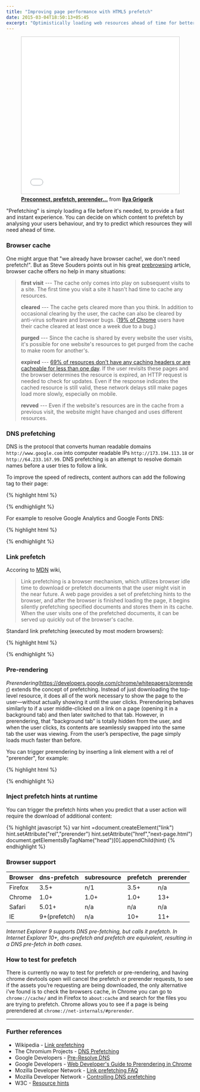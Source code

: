 ```yaml
---
title: "Improving page performance with HTML5 prefetch"
date: 2015-03-04T18:50:13+05:45
excerpt: "Optimistically loading web resources ahead of time for better performance."
---
```


<figure>
  <iframe src="//www.slideshare.net/slideshow/embed_code/45418162" width="510" height="420" frameborder="0" marginwidth="0" marginheight="0" scrolling="no" style="border:1px solid #CCC; border-width:1px; margin-bottom:5px; max-width: 100%;" allowfullscreen> </iframe> 

  <figcaption><strong><a href="//docs.google.com/presentation/d/18zlAdKAxnc51y_kj-6sWLmnjl6TLnaru_WH0LJTjP-o/present?slide=id.p19">Preconnect, prefetch, prerender...</a></strong> from <strong><a href="//twitter.com/igrigorik">Ilya Grigorik</a></strong></figcaption>
</figure>

"Prefetching" is simply loading a file before it's needed, to provide a fast and instant experience. You can decide on which content to prefetch by analysing your users behaviour, and try to predict which resources they will need ahead of time.

### Browser cache

One might argue that "we already have browser cache!, we don't need prefetch!". But as Steve Souders points out in his great [prebrowsing](http://www.stevesouders.com/blog/2013/11/07/prebrowsing/) article, browser cache offers no help in many situations:

> **first visit** --- The cache only comes into play on subsequent visits to a site. The first time you visit a site it hasn't had time to cache any resources.
>
> **cleared** --- The cache gets cleared more than you think. In addition to occasional clearing by the user, the cache can also be cleared by anti-virus software and browser bugs. ([19% of Chrome](//plus.google.com/103382935642834907366/posts/hsfVHq6wKxG) users have their cache cleared at least once a week due to a bug.)
>
> **purged** --- Since the cache is shared by every website the user visits, it's possible for one website's resources to get purged from the cache to make room for another's.
>
> **expired** --- [69% of resources don't have any caching headers or are cacheable for less than one day](http://httparchive.org/interesting.php#caching). If the user revisits these pages and the browser determines the resource is expired, an HTTP request is needed to check for updates. Even if the response indicates the cached resource is still valid, these network delays still make pages load more slowly, especially on mobile.
>
> **revved** --- Even if the website's resources are in the cache from a previous visit, the website might have changed and uses different resources.

### DNS prefetching

DNS is the protocol that converts human readable domains `http://www.google.com` into computer readable IPs `http://173.194.113.18` or `http://64.233.167.99`. DNS prefetching is an attempt to resolve domain names before a user tries to follow a link.

To improve the speed of redirects, content authors can add the following tag to their page:

{% highlight html %}
  <link rel="dns-prefetch" href="//host_name_to_prefetch.com">
{% endhighlight %}

For example to resolve Google Analytics and Google Fonts DNS:

{% highlight html %}
  <link rel="dns-prefetch" href="//www.google-analytics.com">
  <link rel="dns-prefetch" href="//fonts.googleapis.com">
{% endhighlight %}

### Link prefetch

Accoring to [MDN](//developer.mozilla.org/en-US/docs/Web/HTTP/Link_prefetching_FAQ) wiki,

> Link prefetching is a browser mechanism, which utilizes browser idle time to download or prefetch documents that the user might visit in the near future. A web page provides a set of prefetching hints to the browser, and after the browser is finished loading the page, it begins silently prefetching specified documents and stores them in its cache. When the user visits one of the prefetched documents, it can be served up quickly out of the browser's cache.

Standard link prefetching (executed by most modern browsers):

{% highlight html %}
  <link rel="subresource" href="/css/style.css">
  <link rel="prefetch" href="/js/scripts.js">
  <link rel="prefetch" href="/img/big.jpeg">
{% endhighlight %}

### Pre-rendering

*Prerendering*(https://developers.google.com/chrome/whitepapers/prerender) extends the concept of prefetching. Instead of just downloading the top-level resource, it does all of the work necessary to show the page to the user—without actually showing it until the user clicks. Prerendering behaves similarly to if a user middle-clicked on a link on a page (opening it in a background tab) and then later switched to that tab. However, in prerendering, that “background tab” is totally hidden from the user, and when the user clicks, its contents are seamlessly swapped into the same tab the user was viewing. From the user’s perspective, the page simply loads much faster than before.

You can trigger prerendering by inserting a link element with a rel of "prerender", for example:

{% highlight html %}
  <link rel="prerender" href="http://example.org/index.html">
{% endhighlight %}

### Inject prefetch hints at runtime

You can trigger the prefetch hints when you predict that a user action will require the download of additional content:

{% highlight javascript %}
  var hint =document.createElement("link")
  hint.setAttribute("rel","prerender")
  hint.setAttribute("href","next-page.html")
  document.getElementsByTagName("head")[0].appendChild(hint)
{% endhighlight %}

### Browser support

| Browser | dns-prefetch | subresource | prefetch | prerender |
|---------|--------------|-------------|----------|-----------|
| Firefox | 3.5+         | n/1         | 3.5+     | n/a       |
| Chrome  | 1.0+         | 1.0+        | 1.0+     | 13+       |
| Safari  | 5.01+        | n/a         | n/a      | n/a       |
| IE      | 9+(prefetch) | n/a         | 10+      | 11+       |

*Internet Explorer 9 supports DNS pre-fetching, but calls it prefetch. In Internet Explorer 10+, dns-prefetch and prefetch are equivalent, resulting in a DNS pre-fetch in both cases.*

### How to test for prefetch

There is currently no way to test for prefetch or pre-rendering, and having chrome devtools open will cancel the prefetch or prerender requests, to see if the assets you’re requesting are being downloaded, the only alternative i’ve found is to check the browsers cache, in Chrome you can go to `chrome://cache/` and in Firefox to `about:cache` and search for the files you are trying to prefetch. Chrome allows you to see if a page is being prerendered at `chrome://net-internals/#prerender`.


---

### Further references

* Wikipedia - [Link prefetching](http://en.wikipedia.org/wiki/Link_prefetching)
* The Chromium Projects - [DNS Prefetching](http://www.chromium.org/developers/design-documents/dns-prefetching)
* Google Developers - [Pre-Resolve DNS](https://developers.google.com/speed/pagespeed/service/PreResolveDns)
* Google Developers - [Web Developer's Guide to Prerendering in Chrome](https://developers.google.com/chrome/whitepapers/prerender)
* Mozilla Developer Network - [Link prefetching FAQ](https://developer.mozilla.org/en-US/docs/Web/HTTP/Link_prefetching_FAQ)
* Mozilla Developer Network - [Controlling DNS prefetching](https://developer.mozilla.org/en-US/docs/Web/HTTP/Controlling_DNS_prefetching)
* W3C - [Resource hints](http://w3c.github.io/resource-hints/)
